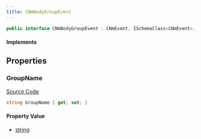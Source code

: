 ```yaml
---
title: CNmBodyGroupEvent
---
```


```csharp
public interface CNmBodyGroupEvent : CNmEvent, ISchemaClass<CNmEvent>, ISchemaClass<CNmBodyGroupEvent>, ISchemaField, ISchemaClass, INativeHandle
```

#### Implements

## Properties

### GroupName

[Source Code](https://github.com/swiftly-solution/swiftlys2/blob/main/managed/src/SwiftlyS2.Generated/Schemas/Interfaces/CNmBodyGroupEvent.cs#L17)

```csharp
string GroupName { get; set; }
```

#### Property Value

- [string](https://learn.microsoft.com/dotnet/api/system.string)


